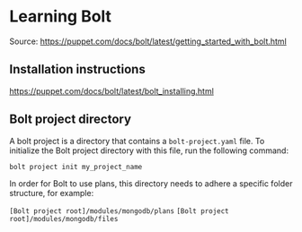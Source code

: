 # Learning Bolt
Source: https://puppet.com/docs/bolt/latest/getting_started_with_bolt.html

## Installation instructions
https://puppet.com/docs/bolt/latest/bolt_installing.html

## Bolt project directory
A bolt project is a directory that contains a `bolt-project.yaml` file. To initialize the Bolt project directory with this file, run the following command:

```shell
bolt project init my_project_name 
```

In order for Bolt to use plans, this directory needs to adhere a specific folder structure, for example:

`[Bolt project root]/modules/mongodb/plans`
`[Bolt project root]/modules/mongodb/files`
